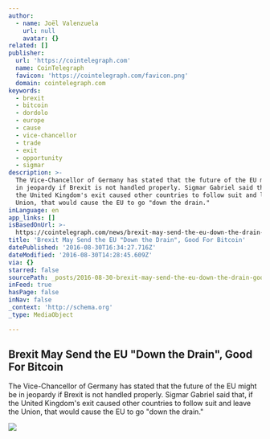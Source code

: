 ```yaml
---
author:
  - name: Joël Valenzuela
    url: null
    avatar: {}
related: []
publisher:
  url: 'https://cointelegraph.com'
  name: CoinTelegraph
  favicon: 'https://cointelegraph.com/favicon.png'
  domain: cointelegraph.com
keywords:
  - brexit
  - bitcoin
  - dordolo
  - europe
  - cause
  - vice-chancellor
  - trade
  - exit
  - opportunity
  - sigmar
description: >-
  The Vice-Chancellor of Germany has stated that the future of the EU might be
  in jeopardy if Brexit is not handled properly. Sigmar Gabriel said that, if
  the United Kingdom's exit caused other countries to follow suit and leave the
  Union, that would cause the EU to go "down the drain."
inLanguage: en
app_links: []
isBasedOnUrl: >-
  https://cointelegraph.com/news/brexit-may-send-the-eu-down-the-drain-good-for-bitcoin
title: 'Brexit May Send the EU "Down the Drain", Good For Bitcoin'
datePublished: '2016-08-30T16:34:27.716Z'
dateModified: '2016-08-30T14:28:45.609Z'
via: {}
starred: false
sourcePath: _posts/2016-08-30-brexit-may-send-the-eu-down-the-drain-good-for-bitcoin.md
inFeed: true
hasPage: false
inNav: false
_context: 'http://schema.org'
_type: MediaObject

---
```

<article style=""><h1>Brexit May Send the EU "Down the Drain", Good For Bitcoin</h1><p>The Vice-Chancellor of Germany has stated that the future of the EU might be in jeopardy if Brexit is not handled properly. Sigmar Gabriel said that, if the United Kingdom's exit caused other countries to follow suit and leave the Union, that would cause the EU to go "down the drain."</p><img src="https://cointelegraph.com/images/725_Ly9jb2ludGVsZWdyYXBoLmNvbS9zdG9yYWdlL3VwbG9hZHMvdmlldy82ZTIzZThhYzlkZmZhOWEzMGMxYjI5OGM5ZmRmNmI3NS5qcGc=.jpg" /></article>